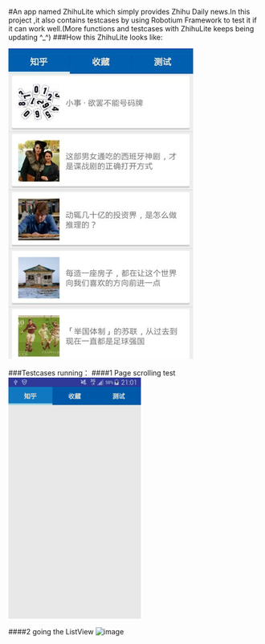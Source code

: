 #An app named ZhihuLite which simply provides Zhihu Daily news.In this project ,it also contains testcases by using Robotium Framework to test it if it can work well.(More functions and testcases with ZhihuLite keeps being updating ^_^)
###How this ZhihuLite looks like:

![image](https://github.com/lightningshuo/ZhihuWithTest/blob/master/appinfo.jpg)

###Testcases running：
####1 Page scrolling  test
![image](https://github.com/lightningshuo/ZhihuWithTest/blob/master/testScroll.gif)

####2 going the ListView
![image](https://github.com/lightningshuo/ZhihuWithTest/blob/master/testListView.gif)
